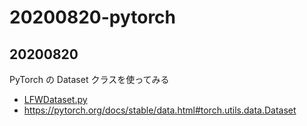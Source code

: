 # 20200820-pytorch

## 20200820

PyTorch の Dataset クラスを使ってみる

- [LFWDataset.py](./LFWDataset.py)
- https://pytorch.org/docs/stable/data.html#torch.utils.data.Dataset
